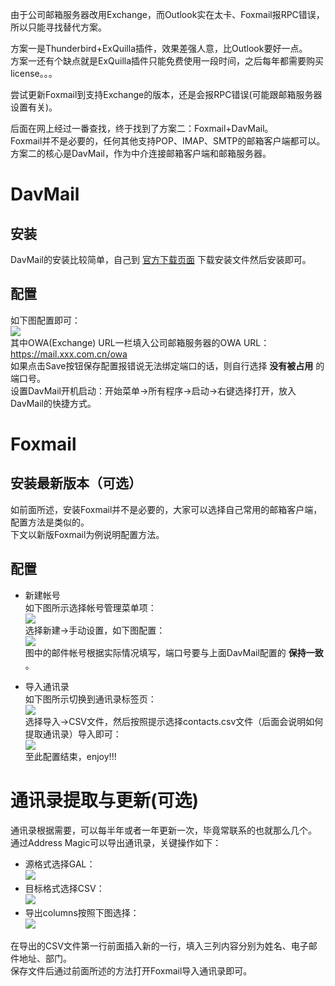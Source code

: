 
由于公司邮箱服务器改用Exchange，而Outlook实在太卡、Foxmail报RPC错误，所以只能寻找替代方案。
<!--more-->
方案一是Thunderbird+ExQuilla插件，效果差强人意，比Outlook要好一点。  
方案一还有个缺点就是ExQuilla插件只能免费使用一段时间，之后每年都需要购买license。。。  

尝试更新Foxmail到支持Exchange的版本，还是会报RPC错误(可能跟邮箱服务器设置有关)。  

后面在网上经过一番查找，终于找到了方案二：Foxmail+DavMail。  
Foxmail并不是必要的，任何其他支持POP、IMAP、SMTP的邮箱客户端都可以。  
方案二的核心是DavMail，作为中介连接邮箱客户端和邮箱服务器。  

# DavMail
## 安装
DavMail的安装比较简单，自己到
[官方下载页面](http://davmail.sourceforge.net/download.html)
下载安装文件然后安装即可。

## 配置
如下图配置即可：  
![](/images/170907_DavMailCfg.png)  
其中OWA(Exchange) URL一栏填入公司邮箱服务器的OWA URL： https://mail.xxx.com.cn/owa  
如果点击Save按钮保存配置报错说无法绑定端口的话，则自行选择 **没有被占用** 的端口号。  
设置DavMail开机启动：开始菜单->所有程序->启动->右键选择打开，放入DavMail的快捷方式。  

# Foxmail
## 安装最新版本（可选）
如前面所述，安装Foxmail并不是必要的，大家可以选择自己常用的邮箱客户端，配置方法是类似的。  
下文以新版Foxmail为例说明配置方法。

## 配置
- 新建帐号  
如下图所示选择帐号管理菜单项：  
![](/images/170907_FoxmailCfg_menu.png)  
选择新建->手动设置，如下图配置：  
![](/images/170907_FoxmailCfg_account.png)  
图中的邮件帐号根据实际情况填写，端口号要与上面DavMail配置的 **保持一致** 。  

- 导入通讯录  
如下图所示切换到通讯录标签页：  
![](/images/170907_FoxmailCfg_tab.png)  
选择导入->CSV文件，然后按照提示选择contacts.csv文件（后面会说明如何提取通讯录）导入即可：  
![](/images/170907_FoxmailCfg_contacts.png)  
至此配置结束，enjoy!!!  

# 通讯录提取与更新(可选)
通讯录根据需要，可以每半年或者一年更新一次，毕竟常联系的也就那么几个。  
通过Address Magic可以导出通讯录，关键操作如下：  

- 源格式选择GAL：  
  ![](/images/170907_AddrMagic_src.png)
- 目标格式选择CSV：  
  ![](/images/170907_AddrMagic_dst.png)
- 导出columns按照下图选择：  
  ![](/images/170907_AddrMagic_col.png)

在导出的CSV文件第一行前面插入新的一行，填入三列内容分别为姓名、电子邮件地址、部门。  
保存文件后通过前面所述的方法打开Foxmail导入通讯录即可。
